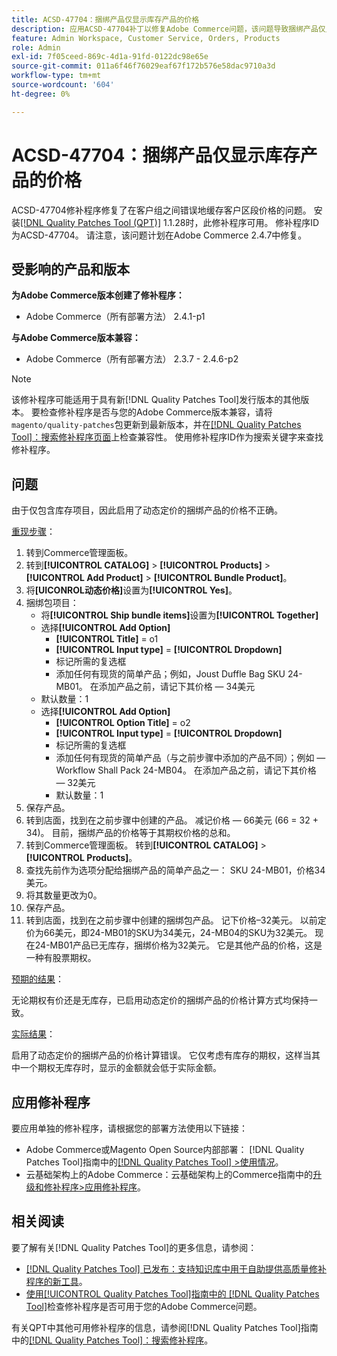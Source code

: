 ```yaml
---
title: ACSD-47704：捆绑产品仅显示库存产品的价格
description: 应用ACSD-47704补丁以修复Adobe Commerce问题，该问题导致捆绑产品仅显示库存产品的价格。
feature: Admin Workspace, Customer Service, Orders, Products
role: Admin
exl-id: 7f05ceed-869c-4d1a-91fd-0122dc98e65e
source-git-commit: 011a6f46f76029eaf67f172b576e58dac9710a3d
workflow-type: tm+mt
source-wordcount: '604'
ht-degree: 0%

---
```


# ACSD-47704：捆绑产品仅显示库存产品的价格

ACSD-47704修补程序修复了在客户组之间错误地缓存客户区段价格的问题。 安装[[!DNL Quality Patches Tool (QPT)]](https://experienceleague.adobe.com/zh-hans/docs/commerce-operations/tools/quality-patches-tool/quality-patches-tool-to-self-serve-quality-patches) 1.1.28时，此修补程序可用。 修补程序ID为ACSD-47704。 请注意，该问题计划在Adobe Commerce 2.4.7中修复。

## 受影响的产品和版本

**为Adobe Commerce版本创建了修补程序：**

* Adobe Commerce（所有部署方法） 2.4.1-p1

**与Adobe Commerce版本兼容：**

* Adobe Commerce（所有部署方法） 2.3.7 - 2.4.6-p2

>[!NOTE]
>
>该修补程序可能适用于具有新[!DNL Quality Patches Tool]发行版本的其他版本。 要检查修补程序是否与您的Adobe Commerce版本兼容，请将`magento/quality-patches`包更新到最新版本，并在[[!DNL Quality Patches Tool]：搜索修补程序页面](https://experienceleague.adobe.com/tools/commerce-quality-patches/index.html?lang=zh-Hans)上检查兼容性。 使用修补程序ID作为搜索关键字来查找修补程序。

## 问题

由于仅包含库存项目，因此启用了动态定价的捆绑产品的价格不正确。

<u>重现步骤</u>：

1. 转到Commerce管理面板。
1. 转到&#x200B;**[!UICONTROL CATALOG]** > **[!UICONTROL Products]** > **[!UICONTROL Add Product]** > **[!UICONTROL Bundle Product]**。
1. 将&#x200B;**[UICONROL动态价格]**&#x200B;设置为&#x200B;**[!UICONTROL Yes]**。
1. 捆绑包项目：
   * 将&#x200B;**[!UICONTROL Ship bundle items]**&#x200B;设置为&#x200B;**[!UICONTROL Together]**
   * 选择&#x200B;**[!UICONTROL Add Option]**
      * **[!UICONTROL Title]** = o1
      * **[!UICONTROL Input type]** = **[!UICONTROL Dropdown]**
      * 标记所需的复选框
      * 添加任何有现货的简单产品；例如，Joust Duffle Bag SKU 24-MB01。 在添加产品之前，请记下其价格 — 34美元
   * 默认数量：1
   * 选择&#x200B;**[!UICONTROL Add Option]**
      * **[!UICONTROL Option Title]** = o2
      * **[!UICONTROL Input type]** = **[!UICONTROL Dropdown]**
      * 标记所需的复选框
      * 添加任何有现货的简单产品（与之前步骤中添加的产品不同）；例如 — Workflow Shall Pack 24-MB04。 在添加产品之前，请记下其价格 — 32美元
      * 默认数量：1
1. 保存产品。
1. 转到店面，找到在之前步骤中创建的产品。 减记价格 — 66美元
(66 = 32 + 34)。
目前，捆绑产品的价格等于其期权价格的总和。
1. 转到Commerce管理面板。 转到&#x200B;**[!UICONTROL CATALOG]** > **[!UICONTROL Products]**。
1. 查找先前作为选项分配给捆绑产品的简单产品之一：
SKU 24-MB01，价格34美元。
1. 将其数量更改为0。
1. 保存产品。
1. 转到店面，找到在之前步骤中创建的捆绑包产品。 记下价格–32美元。 以前定价为66美元，即24-MB01的SKU为34美元，24-MB04的SKU为32美元。 现在24-MB01产品已无库存，捆绑价格为32美元。 它是其他产品的价格，这是一种有股票期权。

<u>预期的结果</u>：

无论期权有价还是无库存，已启用动态定价的捆绑产品的价格计算方式均保持一致。

<u>实际结果</u>：

启用了动态定价的捆绑产品的价格计算错误。 它仅考虑有库存的期权，这样当其中一个期权无库存时，显示的金额就会低于实际金额。

## 应用修补程序

要应用单独的修补程序，请根据您的部署方法使用以下链接：

* Adobe Commerce或Magento Open Source内部部署： [!DNL Quality Patches Tool]指南中的[[!DNL Quality Patches Tool] >使用情况](/help/tools/quality-patches-tool/usage.md)。
* 云基础架构上的Adobe Commerce：云基础架构上的Commerce指南中的[升级和修补程序>应用修补程序](https://experienceleague.adobe.com/docs/commerce-cloud-service/user-guide/develop/upgrade/apply-patches.html?lang=zh-Hans)。

## 相关阅读

要了解有关[!DNL Quality Patches Tool]的更多信息，请参阅：

* [[!DNL Quality Patches Tool] 已发布：支持知识库中用于自助提供高质量修补程序的新工具](https://experienceleague.adobe.com/zh-hans/docs/commerce-operations/tools/quality-patches-tool/quality-patches-tool-to-self-serve-quality-patches)。
* [使用[!UICONTROL Quality Patches Tool]指南中的 [!DNL Quality Patches Tool]](/help/tools/quality-patches-tool/patches-available-in-qpt/check-patch-for-magento-issue-with-magento-quality-patches.md)检查修补程序是否可用于您的Adobe Commerce问题。


有关QPT中其他可用修补程序的信息，请参阅[!DNL Quality Patches Tool]指南中的[[!DNL Quality Patches Tool]：搜索修补程序](https://experienceleague.adobe.com/tools/commerce-quality-patches/index.html?lang=zh-Hans)。
